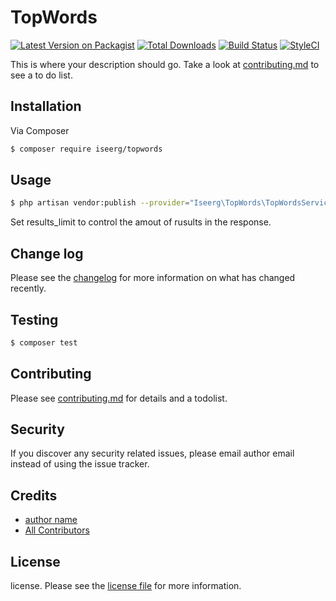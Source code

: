 # TopWords

[![Latest Version on Packagist][ico-version]][link-packagist]
[![Total Downloads][ico-downloads]][link-downloads]
[![Build Status][ico-travis]][link-travis]
[![StyleCI][ico-styleci]][link-styleci]

This is where your description should go. Take a look at [contributing.md](contributing.md) to see a to do list.

## Installation

Via Composer

``` bash
$ composer require iseerg/topwords
```

## Usage
``` bash
$ php artisan vendor:publish --provider="Iseerg\TopWords\TopWordsServiceProvider" --tag=topwords.config
```
Set results_limit to control the amout of rusults in the response.

## Change log

Please see the [changelog](changelog.md) for more information on what has changed recently.

## Testing

``` bash
$ composer test
```

## Contributing

Please see [contributing.md](contributing.md) for details and a todolist.

## Security

If you discover any security related issues, please email author email instead of using the issue tracker.

## Credits

- [author name][link-author]
- [All Contributors][link-contributors]

## License

license. Please see the [license file](license.md) for more information.

[ico-version]: https://img.shields.io/packagist/v/iseerg/topwords.svg?style=flat-square
[ico-downloads]: https://img.shields.io/packagist/dt/iseerg/topwords.svg?style=flat-square
[ico-travis]: https://img.shields.io/travis/iseerg/topwords/master.svg?style=flat-square
[ico-styleci]: https://styleci.io/repos/12345678/shield

[link-packagist]: https://packagist.org/packages/iseerg/topwords
[link-downloads]: https://packagist.org/packages/iseerg/topwords
[link-travis]: https://travis-ci.org/iseerg/topwords
[link-styleci]: https://styleci.io/repos/12345678
[link-author]: https://github.com/iseerg
[link-contributors]: ../../contributors

